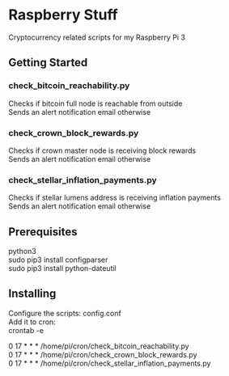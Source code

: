 # Raspberry Stuff

Cryptocurrency related scripts for my Raspberry Pi 3

## Getting Started

### check_bitcoin_reachability.py
Checks if bitcoin full node is reachable from outside  
Sends an alert notification email otherwise  

### check_crown_block_rewards.py
Checks if crown master node is receiving block rewards  
Sends an alert notification email otherwise  

### check_stellar_inflation_payments.py
Checks if stellar lumens address is receiving inflation payments  
Sends an alert notification email otherwise  

## Prerequisites

python3  
sudo pip3 install configparser  
sudo pip3 install python-dateutil  

## Installing

Configure the scripts: config.conf  
Add it to cron:  
crontab -e  
  
0 17 * * *  /home/pi/cron/check_bitcoin_reachability.py  
0 17 * * *  /home/pi/cron/check_crown_block_rewards.py  
0 17 * * *  /home/pi/cron/check_stellar_inflation_payments.py  
